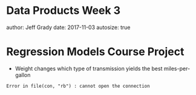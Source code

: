 Data Products Week 3
========================================================
author: Jeff Grady 
date: 2017-11-03
autosize: true

Regression Models Course Project
========================================================

- Weight changes which type of transmission yields the best miles-per-gallon




```
Error in file(con, "rb") : cannot open the connection
```
